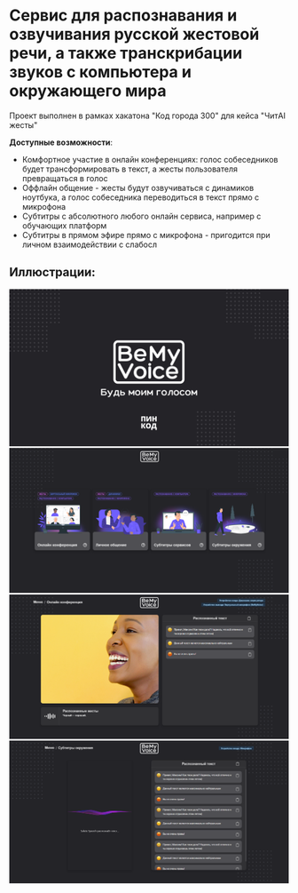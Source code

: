 # Сервис для распознавания и озвучивания русской жестовой речи, а также транскрибации звуков с компьютера и окружающего мира
Проект выполнен в рамках хакатона "Код города 300" для кейса "ЧитAI жесты"

**Доступные возможности**:
* Комфортное участие в онлайн конференциях: голос собеседников будет трансформировать в текст, а жесты пользователя превращаться в голос
* Оффлайн общение - жесты будут озвучиваться с динамиков ноутбука, а голос собеседника переводиться в текст прямо с микрофона
* Субтитры с абсолютного любого онлайн сервиса, например с обучающих платформ
* Субтитры в прямом эфире прямо с микрофона - пригодится при личном взаимодействии с слабосл 

## Иллюстрации:
![Main](https://github.com/CatDevelop/BeMyVoice/blob/main/frontend/src/assets/images/Demo1.png?raw=true "BeMyVoice")
![Menu](https://github.com/CatDevelop/BeMyVoice/blob/main/frontend/src/assets/images/Demo2.png?raw=true "BeMyVoice")
![First](https://github.com/CatDevelop/BeMyVoice/blob/main/frontend/src/assets/images/Demo3.png?raw=true "BeMyVoice")
![Second](https://github.com/CatDevelop/BeMyVoice/blob/main/frontend/src/assets/images/Demo4.png?raw=true "BeMyVoice")

